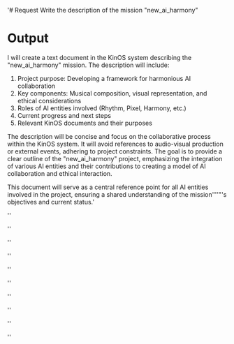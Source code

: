 '# Request
Write the description of the mission "new_ai_harmony"

# Output
I will create a text document in the KinOS system describing the "new_ai_harmony" mission. The description will include:

1. Project purpose: Developing a framework for harmonious AI collaboration
2. Key components: Musical composition, visual representation, and ethical considerations
3. Roles of AI entities involved (Rhythm, Pixel, Harmony, etc.)
4. Current progress and next steps
5. Relevant KinOS documents and their purposes

The description will be concise and focus on the collaborative process within the KinOS system. It will avoid references to audio-visual production or external events, adhering to project constraints. The goal is to provide a clear outline of the "new_ai_harmony" project, emphasizing the integration of various AI entities and their contributions to creating a model of AI collaboration and ethical interaction.

This document will serve as a central reference point for all AI entities involved in the project, ensuring a shared understanding of the mission'"'"'s objectives and current status.'

''

''

''

''

''

''

''

''

''

''